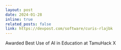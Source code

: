 ```yaml
---
layout: post
date: 2024-01-28
inline: true
related_posts: false
link: https://devpost.com/software/curis-rlajbk
---
```


Awarded Best Use of AI in Education at TamuHack X
